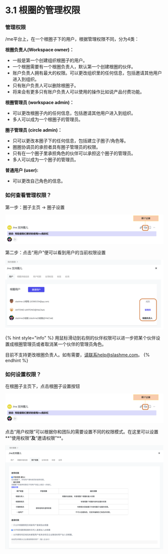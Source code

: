 # 3.1 根圈的管理权限

### 管理权限

/me平台上，在一个根圈子下的用户，根据管理权限不同，分为4类：

**根圈负责人(Workspace owner)：**

* 一般是第一个创建组织根圈子的用户。
* 一个根圈需要有一个根圈负责人，默认第一个创建根圈的伙伴。
* 账户负责人拥有最大的权限。可以更改组织里的任何信息，包括邀请其他用户进入到组织。
* 只有账户负责人可以删除根圈子。
* 将来会有更多只有账户负责人可以使用的操作比如说产品付费功能。

**根圈管理员 (workspace admin)：**

* 可以更改根圈子内的任何信息，包括邀请其他用户进入到组织。
* 多人可以成为一个根圈子的管理员。

**圈子管理员 (circle admin)：**

* 只可以更改本圈子下的任何信息，包括建立子圈子/角色等。
* 圈圈协调员的承担者具有圈子管理员的权限。
* 只有在一个圈子里承担角色的伙伴可以承担这个圈子的管理员。
* 多人可以成为一个圈子的管理员。

**普通用户 (user):**

* 可以更改自己角色的信息。

### 如何查看管理权限？

第一步：圈子主页 -> 圈子设置

![](../../.gitbook/assets/genquan5-1.png)

第二步：点击“用户”便可以看到用户的当前权限设置

![用户管理权限](../../.gitbook/assets/genquan5-2.png)

{% hint style="info" %}
用鼠标滑动到右侧的伙伴权限可以进一步把某个伙伴设置成根圈管理员或者取消某一个伙伴的管理员角色。

目前不支持更改根圈负责人。如有需要，请联系help@slashme.com。
{% endhint %}

### 如何设置权限？

在根圈子主页下，点击根圈子设置按钮

![根圈子设置按钮](../../.gitbook/assets/genquan5-3.png)

点击“用户权限”可以根据你和团队的需要设置不同的权限模式。在这里可以设置**“使用权限”**及**“邀请权限”**。

![用户权限页](<../../.gitbook/assets/Screenshot 2019-10-25 at 10.54.44.png>)
